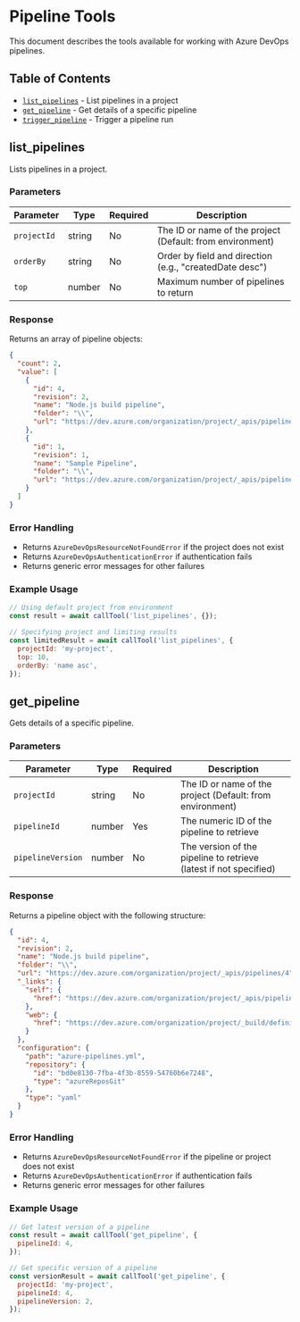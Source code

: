 # Pipeline Tools

This document describes the tools available for working with Azure DevOps pipelines.

## Table of Contents

- [`list_pipelines`](#list_pipelines) - List pipelines in a project
- [`get_pipeline`](#get_pipeline) - Get details of a specific pipeline
- [`trigger_pipeline`](#trigger_pipeline) - Trigger a pipeline run

## list_pipelines

Lists pipelines in a project.

### Parameters

| Parameter   | Type   | Required | Description                                               |
| ----------- | ------ | -------- | --------------------------------------------------------- |
| `projectId` | string | No       | The ID or name of the project (Default: from environment) |
| `orderBy`   | string | No       | Order by field and direction (e.g., "createdDate desc")   |
| `top`       | number | No       | Maximum number of pipelines to return                     |

### Response

Returns an array of pipeline objects:

```json
{
  "count": 2,
  "value": [
    {
      "id": 4,
      "revision": 2,
      "name": "Node.js build pipeline",
      "folder": "\\",
      "url": "https://dev.azure.com/organization/project/_apis/pipelines/4"
    },
    {
      "id": 1,
      "revision": 1,
      "name": "Sample Pipeline",
      "folder": "\\",
      "url": "https://dev.azure.com/organization/project/_apis/pipelines/1"
    }
  ]
}
```

### Error Handling

- Returns `AzureDevOpsResourceNotFoundError` if the project does not exist
- Returns `AzureDevOpsAuthenticationError` if authentication fails
- Returns generic error messages for other failures

### Example Usage

```javascript
// Using default project from environment
const result = await callTool('list_pipelines', {});

// Specifying project and limiting results
const limitedResult = await callTool('list_pipelines', {
  projectId: 'my-project',
  top: 10,
  orderBy: 'name asc',
});
```

## get_pipeline

Gets details of a specific pipeline.

### Parameters

| Parameter         | Type   | Required | Description                                                       |
| ----------------- | ------ | -------- | ----------------------------------------------------------------- |
| `projectId`       | string | No       | The ID or name of the project (Default: from environment)         |
| `pipelineId`      | number | Yes      | The numeric ID of the pipeline to retrieve                        |
| `pipelineVersion` | number | No       | The version of the pipeline to retrieve (latest if not specified) |

### Response

Returns a pipeline object with the following structure:

```json
{
  "id": 4,
  "revision": 2,
  "name": "Node.js build pipeline",
  "folder": "\\",
  "url": "https://dev.azure.com/organization/project/_apis/pipelines/4",
  "_links": {
    "self": {
      "href": "https://dev.azure.com/organization/project/_apis/pipelines/4"
    },
    "web": {
      "href": "https://dev.azure.com/organization/project/_build/definition?definitionId=4"
    }
  },
  "configuration": {
    "path": "azure-pipelines.yml",
    "repository": {
      "id": "bd0e8130-7fba-4f3b-8559-54760b6e7248",
      "type": "azureReposGit"
    },
    "type": "yaml"
  }
}
```

### Error Handling

- Returns `AzureDevOpsResourceNotFoundError` if the pipeline or project does not exist
- Returns `AzureDevOpsAuthenticationError` if authentication fails
- Returns generic error messages for other failures

### Example Usage

```javascript
// Get latest version of a pipeline
const result = await callTool('get_pipeline', {
  pipelineId: 4,
});

// Get specific version of a pipeline
const versionResult = await callTool('get_pipeline', {
  projectId: 'my-project',
  pipelineId: 4,
  pipelineVersion: 2,
});
```

